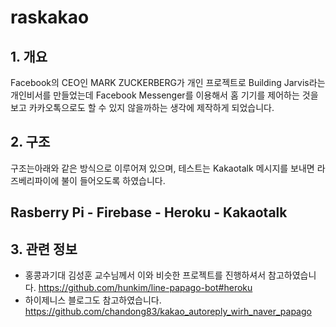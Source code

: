 # raskakao

## 1. 개요
Facebook의 CEO인 MARK ZUCKERBERG가 개인 프로젝트로
Building Jarvis라는 개인비서를 만들었는데
Facebook Messenger를 이용해서 홈 기기를 제어하는 것을 보고
카카오톡으로도 할 수 있지 않을까하는 생각에 제작하게 되었습니다.

## 2. 구조
구조는아래와 같은 방식으로 이루어져 있으며,
테스트는 Kakaotalk 메시지를 보내면 라즈베리파이에 불이 들어오도록 하였습니다.

## Rasberry Pi - Firebase - Heroku - Kakaotalk

## 3. 관련 정보
* 홍콩과기대 김성훈 교수님께서 이와 비슷한 프로젝트를 진행하셔서 참고하였습니다.
https://github.com/hunkim/line-papago-bot#heroku
* 하이제니스 블로그도 참고하였습니다.
https://github.com/chandong83/kakao_autoreply_wirh_naver_papago

